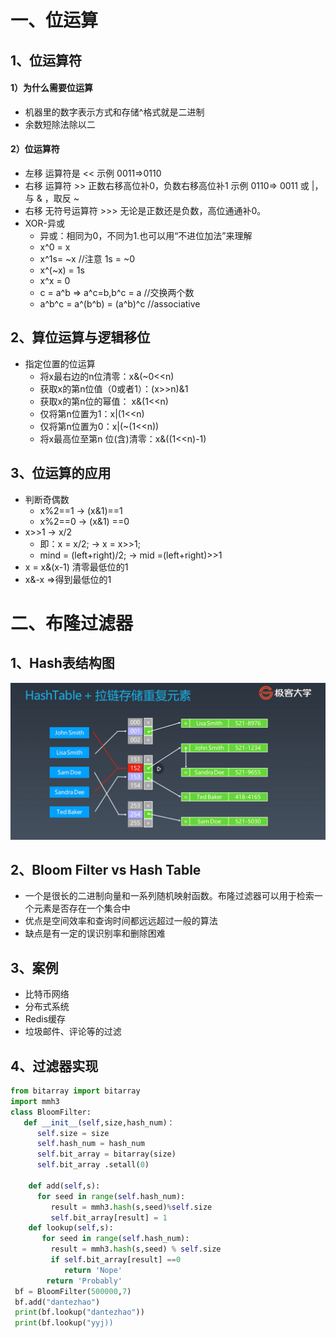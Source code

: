 # 一、位运算
## 1、位运算符
#### 1）为什么需要位运算
- 机器里的数字表示方式和存储^格式就是二进制
- 余数短除法除以二
#### 2）位运算符
- 左移  运算符是  <<    示例  0011=>0110
- 右移  运算符   >>  正数右移高位补0，负数右移高位补1 示例 0110=> 0011   或 |， 与 & ，取反 ~
- 右移  无符号运算符 >>> 无论是正数还是负数，高位通通补0。
- XOR-异或 
   - 异或：相同为0，不同为1.也可以用“不进位加法”来理解
   - x^0 = x
   - x^1s= ~x //注意 1s = ~0
   - x^(~x) = 1s
   - x^x = 0
   - c = a^b => a^c=b,b^c = a //交换两个数
   - a^b^c = a^(b^b) = (a^b)^c //associative


## 2、算位运算与逻辑移位
- 指定位置的位运算
   - 将x最右边的n位清零：x&(~0<<n)
   - 获取x的第n位值（0或者1）：(x>>n)&1
   - 获取x的第n位的幂值： x&(1<<n)
   - 仅将第n位置为1：x|(1<<n)
   - 仅将第n位置为0：x|(~(1<<n))
   - 将x最高位至第n 位(含)清零：x&((1<<n)-1)
## 3、位运算的应用

- 判断奇偶数
   - x%2==1 -> (x&1)==1
   - x%2==0 -> (x&1) ==0
- x>>1 -> x/2
   - 即：x = x/2; -> x = x>>1;
   - mind = (left+right)/2; -> mid =(left+right)>>1
- x = x&(x-1) 清零最低位的1
- x&-x =>得到最低位的1

# 二、布隆过滤器
## 1、Hash表结构图
![hash结构](https://github.com/GuoJIanDong123/algorithm009-class01/blob/master/Week_08/HashTable.png)

## 2、Bloom Filter vs Hash Table
- 一个是很长的二进制向量和一系列随机映射函数。布隆过滤器可以用于检索一个元素是否存在一个集合中
- 优点是空间效率和查询时间都远远超过一般的算法
- 缺点是有一定的误识别率和删除困难
## 3、案例
- 比特币网络
- 分布式系统
- Redis缓存
- 垃圾邮件、评论等的过滤
## 4、过滤器实现
```Python
from bitarray import bitarray
import mmh3
class BloomFilter:
   def __init__(self,size,hash_num)：
      self.size = size
      self.hash_num = hash_num
      self.bit_array = bitarray(size)
      self.bit_array .setall(0)
      
    def add(self,s):
      for seed in range(self.hash_num):
         result = mmh3.hash(s,seed)%self.size
         self.bit_array[result] = 1
    def lookup(self,s):
       for seed in range(self.hash_num):
         result = mmh3.hash(s,seed) % self.size
         if self.bit_array[result] ==0
            return 'Nope'
        return 'Probably'
 bf = BloomFilter(500000,7)
 bf.add("dantezhao")
 print(bf.lookup("dantezhao"))
 print(bf.lookup("yyj))
 ```
      
      
      
      
      
      
      
      
      



